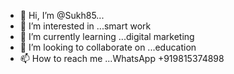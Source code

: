 - 👋 Hi, I’m @Sukh85... 
- 👀 I’m interested in ...smart work
- 🌱 I’m currently learning ...digital marketing 
- 💞️ I’m looking to collaborate on ...education 
- 📫 How to reach me ...WhatsApp +919815374898

<!---
Sukh85/Sukh85 is a ✨ special ✨ repository because its `README.md` (this file) appears on your GitHub profile.
You can click the Preview link to take a look at your changes.
--->
